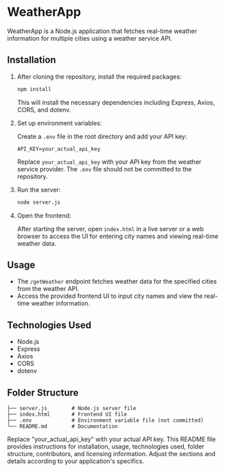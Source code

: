 
# WeatherApp

WeatherApp is a Node.js application that fetches real-time weather information for multiple cities using a weather service API.

## Installation

1. After cloning the repository, install the required packages:

   ```bash
   npm install
   ```

   This will install the necessary dependencies including Express, Axios, CORS, and dotenv.

2. Set up environment variables:

   Create a `.env` file in the root directory and add your API key:

   ```
   API_KEY=your_actual_api_key
   ```

   Replace `your_actual_api_key` with your API key from the weather service provider. The `.env` file should not be committed to the repository.

3. Run the server:

   ```bash
   node server.js
   ```

4. Open the frontend:

   After starting the server, open `index.html` in a live server or a web browser to access the UI for entering city names and viewing real-time weather data.

## Usage

- The `/getWeather` endpoint fetches weather data for the specified cities from the weather API.
- Access the provided frontend UI to input city names and view the real-time weather information.

## Technologies Used

- Node.js
- Express
- Axios
- CORS
- dotenv

## Folder Structure

```
├── server.js        # Node.js server file
├── index.html       # Frontend UI file
├── .env             # Environment variable file (not committed)
└── README.md        # Documentation
```
Replace "your_actual_api_key" with your actual API key. This README file provides instructions for installation, usage, technologies used, folder structure, contributors, and licensing information. Adjust the sections and details according to your application's specifics.
